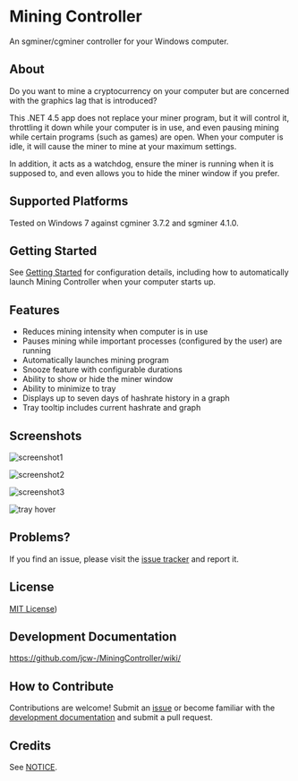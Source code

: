 Mining Controller
=========================

An sgminer/cgminer controller for your Windows computer.


About
-----

Do you want to mine a cryptocurrency on your computer but are concerned with the graphics lag that is introduced?

This .NET 4.5 app does not replace your miner program, but it will control it, throttling it down while your computer is in use, and even pausing mining while certain programs (such as games) are open. When your computer is idle, it will cause the miner to mine at your maximum settings.

In addition, it acts as a watchdog, ensure the miner is running when it is supposed to, and even allows you to hide the miner window if you prefer.


Supported Platforms
-----

Tested on Windows 7 against cgminer 3.7.2 and sgminer 4.1.0.


Getting Started
-----

See [Getting Started][gs] for configuration details, including how to automatically launch Mining Controller when your computer starts up.


Features
-----

 - Reduces mining intensity when computer is in use
 - Pauses mining while important processes (configured by the user) are running
 - Automatically launches mining program
 - Snooze feature with configurable durations
 - Ability to show or hide the miner window
 - Ability to minimize to tray
 - Displays up to seven days of hashrate history in a graph
 - Tray tooltip includes current hashrate and graph


Screenshots
-----

![screenshot1](http://jcw-.github.io/MiningController/images/screenshots/Screenshot1.png)

![screenshot2](http://jcw-.github.io/MiningController/images/screenshots/Screenshot2.png)

![screenshot3](http://jcw-.github.io/MiningController/images/screenshots/Screenshot3.png)

![tray hover](http://jcw-.github.io/MiningController/images/screenshots/TrayHover.png)


Problems?
-----

If you find an issue, please visit the [issue tracker][issues] and report it.


License
-----

[MIT License][license])


Development Documentation
-----

https://github.com/jcw-/MiningController/wiki/


How to Contribute
-----

Contributions are welcome! Submit an [issue][issues] or become familiar with the [development documentation][dev] and submit a pull request. 


Credits
-----

See [NOTICE][notice].

[gs]: https://github.com/jcw-/MiningController/wiki/Getting-Started
[dev]: https://github.com/jcw-/MiningController/wiki/
[notice]: ./NOTICE
[license]: ./LICENSE
[issues]: https://github.com/jcw-/MiningController/issues